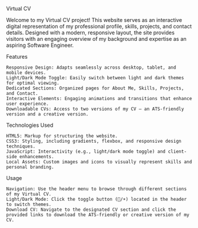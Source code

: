 Virtual CV

Welcome to my Virtual CV project! This website serves as an interactive digital representation of my professional profile, skills, projects, and contact details. Designed with a modern, responsive layout, the site provides visitors with an engaging overview of my background and expertise as an aspiring Software Engineer.

Features

    Responsive Design: Adapts seamlessly across desktop, tablet, and mobile devices.
    Light/Dark Mode Toggle: Easily switch between light and dark themes for optimal viewing.
    Dedicated Sections: Organized pages for About Me, Skills, Projects, and Contact.
    Interactive Elements: Engaging animations and transitions that enhance user experience.
    Downloadable CVs: Access to two versions of my CV – an ATS-friendly version and a creative version.

Technologies Used

    HTML5: Markup for structuring the website.
    CSS3: Styling, including gradients, flexbox, and responsive design techniques.
    JavaScript: Interactivity (e.g., light/dark mode toggle) and client-side enhancements.
    Local Assets: Custom images and icons to visually represent skills and personal branding.

Usage

    Navigation: Use the header menu to browse through different sections of my Virtual CV.
    Light/Dark Mode: Click the toggle button (🌙/☀️) located in the header to switch themes.
    Download CV: Navigate to the designated CV section and click the provided links to download the ATS-friendly or creative version of my CV.
